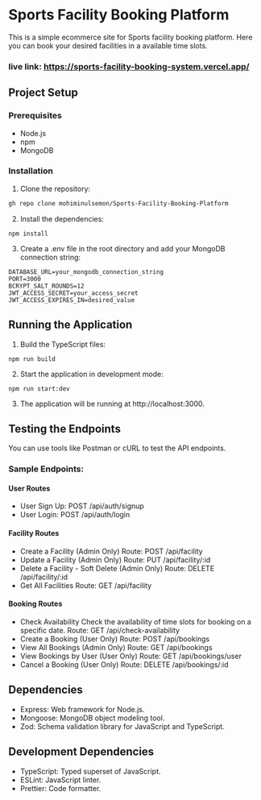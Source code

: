 # Sports Facility Booking Platform

This is a simple ecommerce site for Sports facility booking platform. Here you can book your desired facilities in a available time slots. 

### live link: https://sports-facility-booking-system.vercel.app/

## Project Setup

### Prerequisites

- Node.js 
- npm 
- MongoDB 

### Installation

1. Clone the repository:

```sh
gh repo clone mohiminulsemon/Sports-Facility-Booking-Platform
```
2. Install the dependencies:
```
npm install
```
3. Create a .env file in the root directory and add your MongoDB connection string:
```
DATABASE_URL=your_mongodb_connection_string
PORT=3000
BCRYPT_SALT_ROUNDS=12
JWT_ACCESS_SECRET=your_access_secret
JWT_ACCESS_EXPIRES_IN=desired_value
```
## Running the Application
1. Build the TypeScript files:
```
npm run build
```
2. Start the application in development mode:
```
npm run start:dev
```
3. The application will be running at http://localhost:3000.


## Testing the Endpoints
You can use tools like Postman or cURL to test the API endpoints.

### Sample Endpoints:
#### User Routes
* User Sign Up: POST /api/auth/signup
* User Login: POST /api/auth/login
#### Facility Routes
* Create a Facility (Admin Only)
Route: POST /api/facility
* Update a Facility (Admin Only)
Route: PUT /api/facility/:id
* Delete a Facility - Soft Delete (Admin Only)
Route: DELETE /api/facility/:id
* Get All Facilities
Route: GET /api/facility


#### Booking Routes
* Check Availability
Check the availability of time slots for booking on a specific date.
Route: GET /api/check-availability
* Create a Booking (User Only)
Route: POST /api/bookings
*  View All Bookings (Admin Only)
Route: GET /api/bookings
* View Bookings by User (User Only)
Route: GET /api/bookings/user
* Cancel a Booking (User Only)
Route: DELETE /api/bookings/:id

## Dependencies
* Express: Web framework for Node.js.
* Mongoose: MongoDB object modeling tool.
* Zod: Schema validation library for JavaScript and TypeScript.

## Development Dependencies
* TypeScript: Typed superset of JavaScript.
* ESLint: JavaScript linter.
* Prettier: Code formatter.